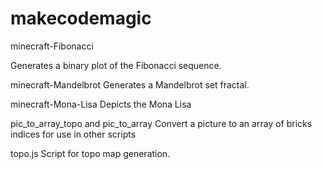 # makecodemagic

minecraft-Fibonacci

Generates a binary plot of the Fibonacci sequence.

minecraft-Mandelbrot
Generates a Mandelbrot set fractal.

minecraft-Mona-Lisa
Depicts the Mona Lisa

pic_to_array_topo and pic_to_array
Convert a picture to an array of bricks indices for use in other scripts

topo.js
Script for topo map generation.
